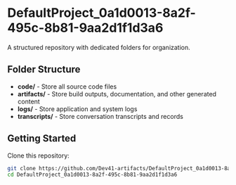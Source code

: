 # DefaultProject_0a1d0013-8a2f-495c-8b81-9aa2d1f1d3a6
A structured repository with dedicated folders for organization.

## Folder Structure

- **code/** - Store all source code files
- **artifacts/** - Store build outputs, documentation, and other generated content
- **logs/** - Store application and system logs
- **transcripts/** - Store conversation transcripts and records

## Getting Started

Clone this repository:
```bash
git clone https://github.com/Dev41-artifacts/DefaultProject_0a1d0013-8a2f-495c-8b81-9aa2d1f1d3a6
cd DefaultProject_0a1d0013-8a2f-495c-8b81-9aa2d1f1d3a6
```
